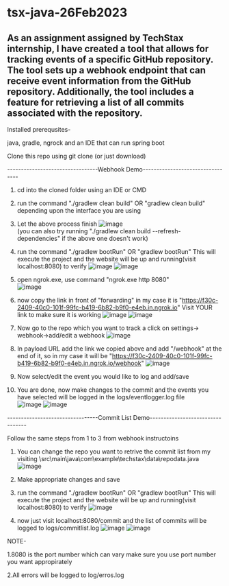﻿# tsx-java-26Feb2023
As an assignment assigned by TechStax internship, I have created a tool that allows for tracking events of a specific GitHub repository. The tool sets up a webhook endpoint that can receive event information from the GitHub repository. Additionally, the tool includes a feature for retrieving a list of all commits associated with the repository.
-----------------------------------------------------------------------------
Installed prerequsites-

java, gradle, ngrock and an IDE that can run spring boot

Clone this repo using git clone (or just download)

---------------------------------Webhook Demo---------------------------------
1. cd into the cloned folder using an IDE or CMD
2. run the command "./gradlew clean build" OR "gradlew clean build" depending upon the interface you are using
3. Let the above process finish
![image](https://user-images.githubusercontent.com/49814390/221400924-2972ec44-8980-432b-a983-f044f89585ce.png)<br>
(you can also try running "./gradlew clean build --refresh-dependencies" if the above one doesn't work)


4. run the command "./gradlew bootRun" OR "gradlew bootRun" This will execute the project and the website will be up and running(visit localhost:8080) to verify
![image](https://user-images.githubusercontent.com/49814390/221399185-ce5647ec-fd1b-438e-8465-7678d14e14c9.png)
![image](https://user-images.githubusercontent.com/49814390/221399193-9912d837-3208-452a-8f0b-8b51fc5cdae4.png)


5. open ngrok.exe, use command "ngrok.exe http 8080" <br>
![image](https://user-images.githubusercontent.com/49814390/221399202-dc22c709-c2fd-4fea-8f09-2dae5e2c6b96.png)

6. now copy the link in front of "forwarding" in my case it is "https://f30c-2409-40c0-101f-99fc-b419-6b82-b9f0-e4eb.in.ngrok.io" Visit YOUR link to make sure it is working
![image](https://user-images.githubusercontent.com/49814390/221399213-e5a7086b-e5f9-4d30-a8be-b8edbb7655f1.png)
![image](https://user-images.githubusercontent.com/49814390/221399257-c4c46f24-be0b-4868-ac48-e4196fd02c81.png)


7. Now go to the repo which you want to track a click on settings-> webhook->add/edit a webhook
![image](https://user-images.githubusercontent.com/49814390/221400107-7ce31dc8-fa9e-4114-bd2d-adfcf9830a33.png)


8. In payload URL add the link we copied above and add "/webhook" at the end of it, so in my case it will be "https://f30c-2409-40c0-101f-99fc-b419-6b82-b9f0-e4eb.in.ngrok.io/webhook" 
![image](https://user-images.githubusercontent.com/49814390/221400116-3e0dbf82-d18a-4008-8bee-5b6b30fa434b.png)


9. Now select/edit the event you would like to log and add/save
10. You are done, now make changes to the commit and the events you have selected will be logged in the logs/eventlogger.log file<br>
![image](https://user-images.githubusercontent.com/49814390/221400253-de80d007-0f5f-459e-bf72-0e23d78a10e4.png)
![image](https://user-images.githubusercontent.com/49814390/221400257-9fe70297-efa1-415b-9606-00446e9d792d.png)




---------------------------------Commit List Demo---------------------------------

Follow the same steps from 1 to 3 from webhook instructoins

1. You can change the repo you want to retrive the commit list from my visiting \src\main\java\com\example\techstax\data\repodata.java 
![image](https://user-images.githubusercontent.com/49814390/221400282-8998548c-7daa-4d1b-9624-79ec3bef3ea8.png)


2. Make appropriate changes and save
3. run the command "./gradlew bootRun" OR "gradlew bootRun" This will execute the project and the website will be up and running(visit localhost:8080) to verify
![image](https://user-images.githubusercontent.com/49814390/221400338-1f272928-14cf-404b-afd2-b801e4f94710.png)
4. now just visit localhost:8080/commit and the list of commits will be logged to logs/commitlist.log
![image](https://user-images.githubusercontent.com/49814390/221400361-c4ce4291-99bf-4eb7-819a-639294902c3c.png)
![image](https://user-images.githubusercontent.com/49814390/221400363-ec50b626-9118-4f95-99d3-3e4339c7c8f7.png)





NOTE-

1.8080 is the port number which can vary make sure you use port number you want appropirately 

2.All errors will be logged to log/erros.log

